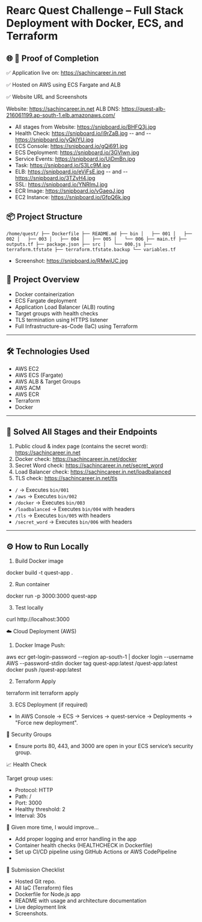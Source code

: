 # Rearc Quest Challenge – Full Stack Deployment with Docker, ECS, and Terraform

## 🌐 📸 Proof of Completion

✅ Application live on: https://sachincareer.in.net

✅ Hosted on AWS using ECS Fargate and ALB

✅ Website URL and Screenshots

Website: https://sachincareer.in.net 
ALB DNS: https://quest-alb-216061199.ap-south-1.elb.amazonaws.com/

- All stages from Website: https://snipboard.io/BHFQ3j.jpg
- Health Check: https://snipboard.io/i9rZaB.jpg  -- and -- https://snipboard.io/yQklYU.jpg
- ECS Console: https://snipboard.io/gQi691.jpg  
- ECS Deployment: https://snipboard.io/3GVlwn.jpg
- Service Events: https://snipboard.io/UiDmBn.jpg
- Task: https://snipboard.io/S3Lc9M.jpg
- ELB: https://snipboard.io/eViFsE.jpg -- and -- https://snipboard.io/3TZyH4.jpg
- SSL: https://snipboard.io/YNRImJ.jpg
- ECR Image: https://snipboard.io/vGaeqJ.jpg
- EC2 Instance: https://snipboard.io/GfpQ6k.jpg

## 📦 Project Structure

``/home/quest/
├── Dockerfile
├── README.md
├── bin
│   ├── 001
│   ├── 002
│   ├── 003
│   ├── 004
│   ├── 005
│   └── 006
├── main.tf
├── outputs.tf
├── package.json
├── src
│   └── 000.js
├── terraform.tfstate
├── terraform.tfstate.backup
└── variables.tf``

- Screenshot: https://snipboard.io/RMwiUC.jpg




## 🚀 Project Overview

- Docker containerization
- ECS Fargate deployment
- Application Load Balancer (ALB) routing
- Target groups with health checks
- TLS termination using HTTPS listener
- Full Infrastructure-as-Code (IaC) using Terraform

---

## 🛠️ Technologies Used

- AWS EC2
- AWS ECS (Fargate)
- AWS ALB & Target Groups
- AWS ACM
- AWS ECR
- Terraform
- Docker

---

## 🧪 Solved All Stages and their Endpoints

1. Public cloud & index page (contains the secret word): https://sachincareer.in.net 
2. Docker check: https://sachincareer.in.net/docker
3. Secret Word check: https://sachincareer.in.net/secret_word
4. Load Balancer check: https://sachincareer.in.net/loadbalanced
5. TLS check: https://sachincareer.in.net/tls

- `/` → Executes `bin/001`
- `/aws` → Executes `bin/002`
- `/docker` → Executes `bin/003`
- `/loadbalanced` → Executes `bin/004` with headers
- `/tls` → Executes `bin/005` with headers
- `/secret_word` → Executes `bin/006` with headers

---

## ⚙️ How to Run Locally

1. Build Docker image
 
docker build -t quest-app .
   
2. Run container

docker run -p 3000:3000 quest-app

3. Test locally

curl http://localhost:3000


☁️ Cloud Deployment (AWS)

1. Docker Image Push:

aws ecr get-login-password --region ap-south-1 | docker login --username AWS --password-stdin <ECR-URL>
docker tag quest-app:latest <ECR-URL>/quest-app:latest
docker push <ECR-URL>/quest-app:latest

2. Terraform Apply

terraform init
terraform apply

3. ECS Deployment (if required)

- In AWS Console → ECS → Services → quest-service → Deployments → "Force new deployment".


🔐 Security Groups

- Ensure ports 80, 443, and 3000 are open in your ECS service’s security group.

📈 Health Check

Target group uses:

- Protocol: HTTP
- Path: /
- Port: 3000
- Healthy threshold: 2
- Interval: 30s

🧠 Given more time, I would improve...

- Add proper logging and error handling in the app
- Container health checks (HEALTHCHECK in Dockerfile)
- Set up CI/CD pipeline using GitHub Actions or AWS CodePipeline
- 

📁 Submission Checklist
- Hosted Git repo.
- All IaC (Terraform) files
- Dockerfile for Node.js app
- README with usage and architecture documentation
- Live deployment link
- Screenshots.







